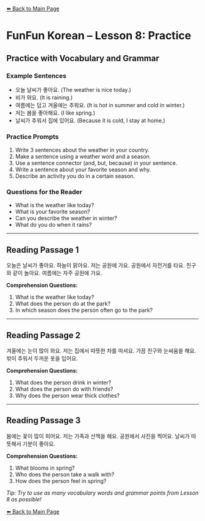 [⬅️ Back to Main Page](README.md)

# FunFun Korean – Lesson 8: Practice

## Practice with Vocabulary and Grammar

### Example Sentences
- 오늘 날씨가 좋아요. (The weather is nice today.)
- 비가 와요. (It is raining.)
- 여름에는 덥고 겨울에는 추워요. (It is hot in summer and cold in winter.)
- 저는 봄을 좋아해요. (I like spring.)
- 날씨가 추워서 집에 있어요. (Because it is cold, I stay at home.)

### Practice Prompts
1. Write 3 sentences about the weather in your country.
2. Make a sentence using a weather word and a season.
3. Use a sentence connector (and, but, because) in your sentence.
4. Write a sentence about your favorite season and why.
5. Describe an activity you do in a certain season.

### Questions for the Reader
- What is the weather like today?
- What is your favorite season?
- Can you describe the weather in winter?
- What do you do when it rains?

---

## Reading Passage 1

오늘은 날씨가 좋아요. 하늘이 맑아요. 저는 공원에 가요. 공원에서 자전거를 타요. 친구와 같이 놀아요. 여름에는 자주 공원에 가요.

**Comprehension Questions:**
1. What is the weather like today?
2. What does the person do at the park?
3. In which season does the person often go to the park?

---

## Reading Passage 2

겨울에는 눈이 많이 와요. 저는 집에서 따뜻한 차를 마셔요. 가끔 친구와 눈싸움을 해요. 밖이 추워서 두꺼운 옷을 입어요.

**Comprehension Questions:**
1. What does the person drink in winter?
2. What does the person do with friends?
3. Why does the person wear thick clothes?

---

## Reading Passage 3

봄에는 꽃이 많이 피어요. 저는 가족과 산책을 해요. 공원에서 사진을 찍어요. 날씨가 따뜻해서 기분이 좋아요.

**Comprehension Questions:**
1. What blooms in spring?
2. Who does the person take a walk with?
3. How does the person feel in spring?

*Tip: Try to use as many vocabulary words and grammar points from Lesson 8 as possible!*

[⬅️ Back to Main Page](README.md)
